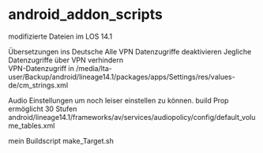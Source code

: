 # android_addon_scripts

modifizierte Dateien im LOS 14.1

Übersetzungen ins Deutsche
<string name="data_usage_app_restrict_all_vpn_title">Alle VPN Datenzugriffe deaktivieren</string>
<string name="data_usage_app_restrict_all_vpn_summary">Jegliche Datenzugriffe über VPN verhindern</string>        
<string name="data_usage_app_restrict_vpn_category_title">VPN-Datenzugriff</string>
in /media/lta-user/Backup/android/lineage14.1/packages/apps/Settings/res/values-de/cm_strings.xml

Audio Einstellungen um noch leiser einstellen zu können. build Prop ermöglicht 30 Stufen
android/lineage14.1/frameworks/av/services/audiopolicy/config/default_volume_tables.xml

mein Buildscript
make_Target.sh
